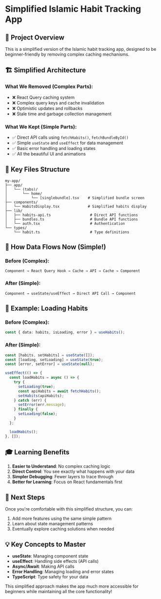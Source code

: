 # Simplified Islamic Habit Tracking App

## 🎯 Project Overview

This is a simplified version of the Islamic habit tracking app, designed to be beginner-friendly by removing complex caching mechanisms.

## 🏗️ Simplified Architecture

### What We Removed (Complex Parts):

- ❌ React Query caching system
- ❌ Complex query keys and cache invalidation
- ❌ Optimistic updates and rollbacks
- ❌ Stale time and garbage collection management

### What We Kept (Simple Parts):

- ✅ Direct API calls using `fetchHabits()`, `fetchBundleById()`
- ✅ Simple `useState` and `useEffect` for data management
- ✅ Basic error handling and loading states
- ✅ All the beautiful UI and animations

## 📁 Key Files Structure

```
my-app/
├── app/
│   └── (tabs)/
│       └── home/
│           └── [singlebundle].tsx    # Simplified bundle screen
├── components/
│   └── HabitsDisplay.tsx             # Simplified habits display
├── lib/
│   ├── habits-api.ts                  # Direct API functions
│   ├── bundles.ts                     # Bundle API functions
│   └── auth.tsx                       # Authentication
└── types/
    └── habit.ts                       # Type definitions
```

## 🔄 How Data Flows Now (Simple!)

### Before (Complex):

```
Component → React Query Hook → Cache → API → Cache → Component
```

### After (Simple):

```
Component → useState/useEffect → Direct API Call → Component
```

## 📝 Example: Loading Habits

### Before (Complex):

```typescript
const { data: habits, isLoading, error } = useHabits();
```

### After (Simple):

```typescript
const [habits, setHabits] = useState([]);
const [loading, setLoading] = useState(true);
const [error, setError] = useState(null);

useEffect(() => {
  const loadHabits = async () => {
    try {
      setLoading(true);
      const apiHabits = await fetchHabits();
      setHabits(apiHabits);
    } catch (err) {
      setError(err.message);
    } finally {
      setLoading(false);
    }
  };

  loadHabits();
}, []);
```

## 🎓 Learning Benefits

1. **Easier to Understand**: No complex caching logic
2. **Direct Control**: You see exactly what happens with your data
3. **Simpler Debugging**: Fewer layers to trace through
4. **Better for Learning**: Focus on React fundamentals first

## 🚀 Next Steps

Once you're comfortable with this simplified structure, you can:

1. Add more features using the same simple pattern
2. Learn about state management patterns
3. Eventually explore caching solutions when needed

## 💡 Key Concepts to Master

- **useState**: Managing component state
- **useEffect**: Handling side effects (API calls)
- **Async/Await**: Making API calls
- **Error Handling**: Managing loading and error states
- **TypeScript**: Type safety for your data

This simplified approach makes the app much more accessible for beginners while maintaining all the core functionality!

